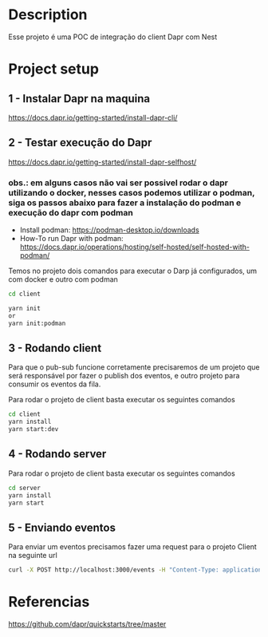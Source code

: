 # Description

Esse projeto é uma POC de integração do client Dapr com Nest

# Project setup

## 1 - Instalar Dapr na maquina

https://docs.dapr.io/getting-started/install-dapr-cli/

## 2 - Testar execução do Dapr

https://docs.dapr.io/getting-started/install-dapr-selfhost/

### obs.: em alguns casos não vai ser possivel rodar o dapr utilizando o docker, nesses casos podemos utilizar o podman, siga os passos abaixo para fazer a instalação do podman e execução do dapr com podman

- Install podman: https://podman-desktop.io/downloads
- How-To run Dapr with podman: https://docs.dapr.io/operations/hosting/self-hosted/self-hosted-with-podman/

Temos no projeto dois comandos para executar o Darp já configurados, um com docker e outro com podman

```bash
cd client

yarn init
or
yarn init:podman
```

## 3 - Rodando client

Para que o pub-sub funcione corretamente precisaremos de um projeto que será responsável por fazer o publish dos eventos, e outro projeto para consumir os eventos da fila.

Para rodar o projeto de client basta executar os seguintes comandos 

```bash
cd client
yarn install
yarn start:dev
```

## 4 - Rodando server

Para rodar o projeto de client basta executar os seguintes comandos 

```bash
cd server
yarn install
yarn start
```

## 5 - Enviando eventos

Para enviar um eventos precisamos fazer uma request para o projeto Client na seguinte url

```bash
curl -X POST http://localhost:3000/events -H "Content-Type: application/json" -d '{"eventType": "test","eventDescription": "This is an example event"}'
```





# Referencias

https://github.com/dapr/quickstarts/tree/master